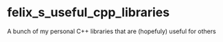 # felix_s_useful_cpp_libraries
A bunch of my personal C++ libraries that are (hopefuly) useful for others
